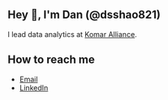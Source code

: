 ## Hey 👋, I'm Dan (@dsshao821)

I lead data analytics at [Komar Alliance](https://www.komar.com/).

## How to reach me
- [Email](mailto:dsshao821@gmail.com)
- [LinkedIn](https://www.linkedin.com/in/dsshao/)

<!--
**dsshao821/dsshao821** is a ✨ _special_ ✨ repository because its `README.md` (this file) appears on your GitHub profile.

Here are some ideas to get you started:

- 🔭 I’m currently working on ...
- 🌱 I’m currently learning ...
- 👯 I’m looking to collaborate on ...
- 🤔 I’m looking for help with ...
- 💬 Ask me about ...
- 📫 How to reach me: ...
- 😄 Pronouns: ...
- ⚡ Fun fact: ...
-->
